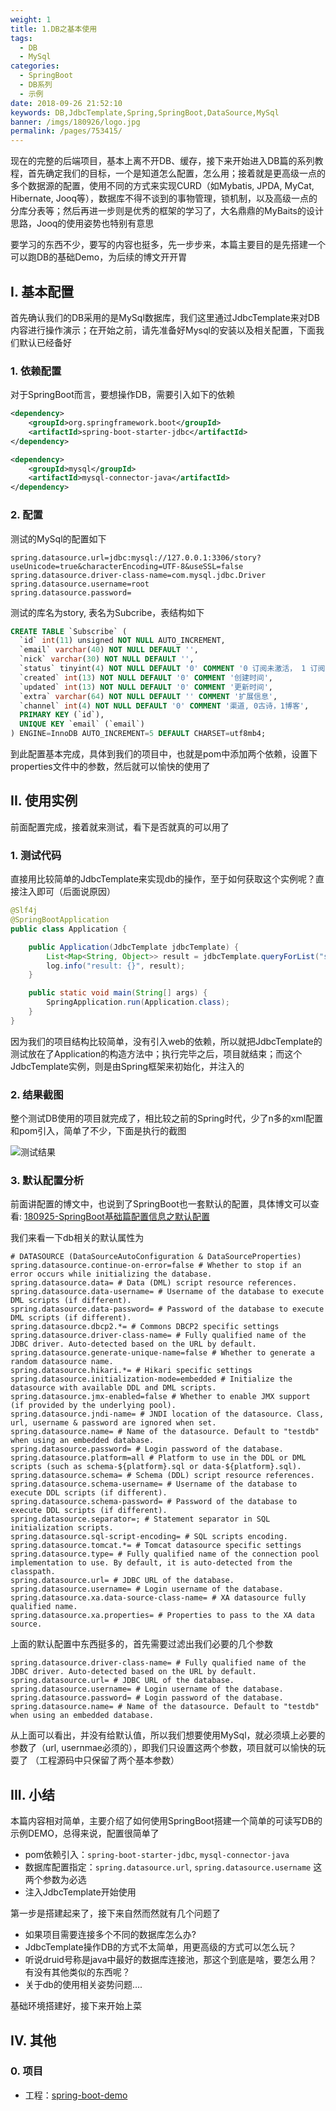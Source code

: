 ```yaml
---
weight: 1
title: 1.DB之基本使用
tags: 
  - DB
  - MySql
categories: 
  - SpringBoot
  - DB系列
  - 示例
date: 2018-09-26 21:52:10
keywords: DB,JdbcTemplate,Spring,SpringBoot,DataSource,MySql
banner: /imgs/180926/logo.jpg
permalink: /pages/753415/
---
```


现在的完整的后端项目，基本上离不开DB、缓存，接下来开始进入DB篇的系列教程，首先确定我们的目标，一个是知道怎么配置，怎么用；接着就是更高级一点的多个数据源的配置，使用不同的方式来实现CURD（如Mybatis, JPDA, MyCat, Hibernate, Jooq等），数据库不得不谈到的事物管理，锁机制，以及高级一点的分库分表等；然后再进一步则是优秀的框架的学习了，大名鼎鼎的MyBaits的设计思路，Jooq的使用姿势也特别有意思

要学习的东西不少，要写的内容也挺多，先一步步来，本篇主要目的是先搭建一个可以跑DB的基础Demo，为后续的博文开开胃

<!-- more -->

## I. 基本配置

首先确认我们的DB采用的是MySql数据库，我们这里通过JdbcTemplate来对DB内容进行操作演示；在开始之前，请先准备好Mysql的安装以及相关配置，下面我们默认已经备好

### 1. 依赖配置

对于SpringBoot而言，要想操作DB，需要引入如下的依赖

```xml
<dependency>
    <groupId>org.springframework.boot</groupId>
    <artifactId>spring-boot-starter-jdbc</artifactId>
</dependency>

<dependency>
    <groupId>mysql</groupId>
    <artifactId>mysql-connector-java</artifactId>
</dependency>
```

### 2. 配置

测试的MySql的配置如下

```properties
spring.datasource.url=jdbc:mysql://127.0.0.1:3306/story?useUnicode=true&characterEncoding=UTF-8&useSSL=false
spring.datasource.driver-class-name=com.mysql.jdbc.Driver
spring.datasource.username=root
spring.datasource.password=
```

测试的库名为story, 表名为Subcribe，表结构如下

```sql
CREATE TABLE `Subscribe` (
  `id` int(11) unsigned NOT NULL AUTO_INCREMENT,
  `email` varchar(40) NOT NULL DEFAULT '',
  `nick` varchar(30) NOT NULL DEFAULT '',
  `status` tinyint(4) NOT NULL DEFAULT '0' COMMENT '0 订阅未激活， 1 订阅已激活 ， 2 取消订阅',
  `created` int(13) NOT NULL DEFAULT '0' COMMENT '创建时间',
  `updated` int(13) NOT NULL DEFAULT '0' COMMENT '更新时间',
  `extra` varchar(64) NOT NULL DEFAULT '' COMMENT '扩展信息',
  `channel` int(4) NOT NULL DEFAULT '0' COMMENT '渠道, 0古诗，1博客',
  PRIMARY KEY (`id`),
  UNIQUE KEY `email` (`email`)
) ENGINE=InnoDB AUTO_INCREMENT=5 DEFAULT CHARSET=utf8mb4;
```

到此配置基本完成，具体到我们的项目中，也就是pom中添加两个依赖，设置下properties文件中的参数，然后就可以愉快的使用了


## II. 使用实例

前面配置完成，接着就来测试，看下是否就真的可以用了

### 1. 测试代码

直接用比较简单的JdbcTemplate来实现db的操作，至于如何获取这个实例呢？直接注入即可（后面说原因）

```java
@Slf4j
@SpringBootApplication
public class Application {

    public Application(JdbcTemplate jdbcTemplate) {
        List<Map<String, Object>> result = jdbcTemplate.queryForList("select * from Subscribe limit 2");
        log.info("result: {}", result);
    }

    public static void main(String[] args) {
        SpringApplication.run(Application.class);
    }
}
```

因为我们的项目结构比较简单，没有引入web的依赖，所以就把JdbcTemplate的测试放在了Application的构造方法中；执行完毕之后，项目就结束；而这个JdbcTemplate实例，则是由Spring框架来初始化，并注入的

### 2. 结果截图

整个测试DB使用的项目就完成了，相比较之前的Spring时代，少了n多的xml配置和pom引入，简单了不少，下面是执行的截图

![测试结果](/imgs/180926/00.jpg)


### 3. 默认配置分析

前面讲配置的博文中，也说到了SpringBoot也一套默认的配置，具体博文可以查看: [180925-SpringBoot基础篇配置信息之默认配置](http://spring.hhui.top/spring-blog/2018/09/25/180925-SpringBoot%E5%9F%BA%E7%A1%80%E7%AF%87%E9%85%8D%E7%BD%AE%E4%BF%A1%E6%81%AF%E4%B9%8B%E9%BB%98%E8%AE%A4%E9%85%8D%E7%BD%AE/)

我们来看一下db相关的默认属性为

```properties
# DATASOURCE (DataSourceAutoConfiguration & DataSourceProperties)
spring.datasource.continue-on-error=false # Whether to stop if an error occurs while initializing the database.
spring.datasource.data= # Data (DML) script resource references.
spring.datasource.data-username= # Username of the database to execute DML scripts (if different).
spring.datasource.data-password= # Password of the database to execute DML scripts (if different).
spring.datasource.dbcp2.*= # Commons DBCP2 specific settings
spring.datasource.driver-class-name= # Fully qualified name of the JDBC driver. Auto-detected based on the URL by default.
spring.datasource.generate-unique-name=false # Whether to generate a random datasource name.
spring.datasource.hikari.*= # Hikari specific settings
spring.datasource.initialization-mode=embedded # Initialize the datasource with available DDL and DML scripts.
spring.datasource.jmx-enabled=false # Whether to enable JMX support (if provided by the underlying pool).
spring.datasource.jndi-name= # JNDI location of the datasource. Class, url, username & password are ignored when set.
spring.datasource.name= # Name of the datasource. Default to "testdb" when using an embedded database.
spring.datasource.password= # Login password of the database.
spring.datasource.platform=all # Platform to use in the DDL or DML scripts (such as schema-${platform}.sql or data-${platform}.sql).
spring.datasource.schema= # Schema (DDL) script resource references.
spring.datasource.schema-username= # Username of the database to execute DDL scripts (if different).
spring.datasource.schema-password= # Password of the database to execute DDL scripts (if different).
spring.datasource.separator=; # Statement separator in SQL initialization scripts.
spring.datasource.sql-script-encoding= # SQL scripts encoding.
spring.datasource.tomcat.*= # Tomcat datasource specific settings
spring.datasource.type= # Fully qualified name of the connection pool implementation to use. By default, it is auto-detected from the classpath.
spring.datasource.url= # JDBC URL of the database.
spring.datasource.username= # Login username of the database.
spring.datasource.xa.data-source-class-name= # XA datasource fully qualified name.
spring.datasource.xa.properties= # Properties to pass to the XA data source.
```

上面的默认配置中东西挺多的，首先需要过滤出我们必要的几个参数

```properties
spring.datasource.driver-class-name= # Fully qualified name of the JDBC driver. Auto-detected based on the URL by default.
spring.datasource.url= # JDBC URL of the database.
spring.datasource.username= # Login username of the database.
spring.datasource.password= # Login password of the database.
spring.datasource.name= # Name of the datasource. Default to "testdb" when using an embedded database.
```

从上面可以看出，并没有给默认值，所以我们想要使用MySql，就必须填上必要的参数了（url, usernmae必须的），即我们只设置这两个参数，项目就可以愉快的玩耍了 （工程源码中只保留了两个基本参数）

## III. 小结

本篇内容相对简单，主要介绍了如何使用SpringBoot搭建一个简单的可读写DB的示例DEMO，总得来说，配置很简单了

- pom依赖引入：`spring-boot-starter-jdbc`, `mysql-connector-java`
- 数据库配置指定：`spring.datasource.url`, `spring.datasource.username` 这两个参数为必选
- 注入JdbcTemplate开始使用

第一步是搭建起来了，接下来自然而然就有几个问题了

- 如果项目需要连接多个不同的数据库怎么办?
- JdbcTemplate操作DB的方式不太简单，用更高级的方式可以怎么玩？
- 听说druid号称是java中最好的数据库连接池，那这个到底是啥，要怎么用？有没有其他类似的东西呢？
- 关于db的使用相关姿势问题....

基础环境搭建好，接下来开始上菜


## IV. 其他

### 0. 项目

- 工程：[spring-boot-demo](https://github.com/liuyueyi/spring-boot-demo)


